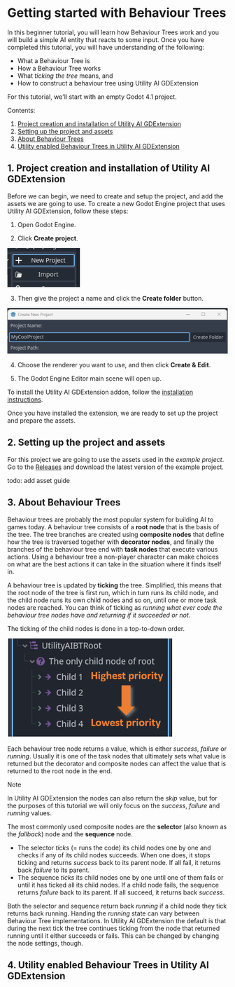 # Getting started with Behaviour Trees

In this beginner tutorial, you will learn how Behaviour Trees work and you will build a simple AI entity that reacts to some input. Once you have completed this tutorial, you will have understanding of the following: 

 * What a Behaviour Tree is
 * How a Behaviour Tree works
 * What *ticking the tree* means, and
 * How to construct a behaviour tree using Utility AI GDExtension

For this tutorial, we'll start with an empty Godot 4.1  project. 

Contents:

 1. [Project creation and installation of Utility AI GDExtension](Getting_started_with_Behaviour_Trees.md#1-project-creation-and-installation-of-utility-ai-gdextension)
 2. [Setting up the project and assets](Getting_started_with_Behaviour_Trees.md#2-setting-up-the-project-and-assets)
 3. [About Behaviour Trees](Getting_started_with_Behaviour_Trees.md#3-about-behaviour-trees)
 4. [Utility enabled Behaviour Trees in Utility AI GDExtension](Getting_started_with_Behaviour_Trees.md#4-utility-enabled-behaviour-trees-in-utility-ai-gdextension)



## 1. Project creation and installation of Utility AI GDExtension

Before we can begin, we need to create and setup the project, and add the assets we are going to use. To create a new Godot Engine project that uses Utility AI GDExtension, follow these steps: 


1. Open Godot Engine.


2. Click **Create project**.

![Create project](create_project_1.png)


3. Then give the project a name and click the **Create folder** button.

![Create project folder](create_project_2.png)


4. Choose the renderer you want to use, and then click **Create & Edit**.


5. The Godot Engine Editor main scene will open up.


To install the Utility AI GDExtension addon, follow the [installation instructions](How_to_install_Utility_AI_GDExtension.md).

Once you have installed the extension, we are ready to set up the project and prepare the assets.


## 2. Setting up the project and assets

For this project we are going to use the assets used in the *example project*. Go to the [Releases](https://github.com/JarkkoPar/Utility_AI_GDExtension/releases) and download the latest version of the example project.

todo: add asset guide


## 3. About Behaviour Trees

Behaviour trees are probably the most popular system for building AI to games today. A behaviour tree consists of a **root node** that is the basis of the tree. The tree branches are created using **composite nodes** that define how the tree is traversed together with **decorator nodes**, and finally the branches of the behaviour tree end with **task nodes** that execute various actions. Using a behaviour tree a non-player character can make choices on what are the best actions it can take in the situation where it finds itself in.

A behaviour tree is updated by **ticking** the tree. Simplified, this means that the root node of the tree is first run, which in turn runs its child node, and the child node runs its own child nodes and so on, until one or more task nodes are reached. You can think of ticking as *running what ever code the behaviour tree nodes have and returning if it succeeded or not*.

The ticking of the child nodes is done in a top-to-down order.

![Behaviour Tree node priority order](images/getting_started_bt_1.png)


Each behaviour tree node returns a value, which is either *success*, *failure* or *running*. Usually it is one of the task nodes that ultimately sets what value is returned but the decorator and composite nodes can affect the value that is returned to the root node in the end.
 
> [!NOTE]
> In Utility AI GDExtension the nodes can also return the *skip* value, but for the purposes of this tutorial we will only focus on the *success*, *failure* and *running* values. 

The most commonly used composite nodes are the **selector** (also known as the *fallback*) node and the **sequence** node. 

 * The selector *ticks* (= runs the code) its child nodes one by one and checks if any of its child nodes succeeds. When one does, it stops ticking and returns *success* back to its parent node. If all fail, it returns back *failure* to its parent.  
 * The sequence *ticks* its child nodes one by one until one of them fails or until it has ticked all its child nodes. If a child node fails, the sequence returns *failure* back to its parent. If all succeed, it returns back *success*.

Both the selector and sequence return back *running* if a child node they tick returns back running. Handing the *running* state can vary between Behaviour Tree implementations. In Utility AI GDExtension the default is that during the next tick the tree continues ticking from the node that returned running until it either succeeds or fails. This can be changed by changing the node settings, though.




## 4. Utility enabled Behaviour Trees in Utility AI GDExtension



